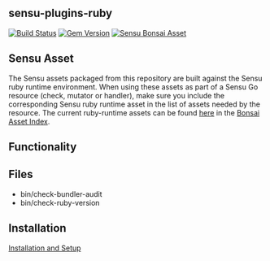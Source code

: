 ## sensu-plugins-ruby

[![Build Status](https://travis-ci.org/SICSoftwareGmbH/sensu-plugins-ruby.svg?branch=master)](https://travis-ci.org/SICSoftwareGmbH/sensu-plugins-ruby)
[![Gem Version](https://badge.fury.io/rb/sensu-plugins-ruby.svg)](http://badge.fury.io/rb/sensu-plugins-ruby)
[![Sensu Bonsai Asset](https://img.shields.io/badge/Bonsai-Download%20Me-brightgreen.svg?colorB=89C967&logo=sensu)](https://bonsai.sensu.io/assets/SICSoftwareGmbH/sensu-plugins-ruby)

## Sensu Asset  
  The Sensu assets packaged from this repository are built against the Sensu ruby runtime environment. When using these assets as part of a Sensu Go resource (check, mutator or handler), make sure you include the corresponding Sensu ruby runtime asset in the list of assets needed by the resource.  The current ruby-runtime assets can be found [here](https://bonsai.sensu.io/assets/sensu/sensu-ruby-runtime) in the [Bonsai Asset Index](bonsai.sensu.io).

## Functionality

## Files
 * bin/check-bundler-audit
 * bin/check-ruby-version

## Installation

[Installation and Setup](http://sensu-plugins.io/docs/installation_instructions.html)
